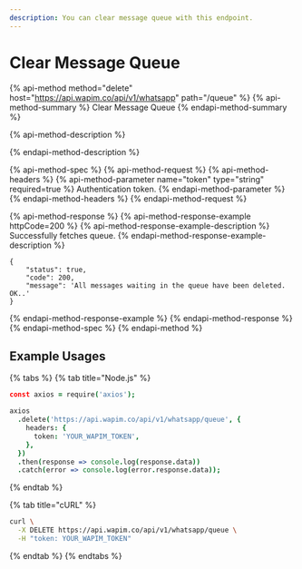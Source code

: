 ```yaml
---
description: You can clear message queue with this endpoint.
---
```


# Clear Message Queue

{% api-method method="delete" host="https://api.wapim.co/api/v1/whatsapp" path="/queue" %}
{% api-method-summary %}
Clear Message Queue
{% endapi-method-summary %}

{% api-method-description %}

{% endapi-method-description %}

{% api-method-spec %}
{% api-method-request %}
{% api-method-headers %}
{% api-method-parameter name="token" type="string" required=true %}
Authentication token.
{% endapi-method-parameter %}
{% endapi-method-headers %}
{% endapi-method-request %}

{% api-method-response %}
{% api-method-response-example httpCode=200 %}
{% api-method-response-example-description %}
Successfully fetches queue.
{% endapi-method-response-example-description %}

```text
{
	"status": true,
	"code": 200,
	"message": 'All messages waiting in the queue have been deleted. OK..'
}
```
{% endapi-method-response-example %}
{% endapi-method-response %}
{% endapi-method-spec %}
{% endapi-method %}

## Example Usages

{% tabs %}
{% tab title="Node.js" %}
```coffeescript
const axios = require('axios');

axios
  .delete('https://api.wapim.co/api/v1/whatsapp/queue', {
    headers: {
      token: 'YOUR_WAPIM_TOKEN',
    },
  })
  .then(response => console.log(response.data))
  .catch(error => console.log(error.response.data));
```
{% endtab %}

{% tab title="cURL" %}
```bash
curl \
  -X DELETE https://api.wapim.co/api/v1/whatsapp/queue \
  -H "token: YOUR_WAPIM_TOKEN"
```
{% endtab %}
{% endtabs %}

